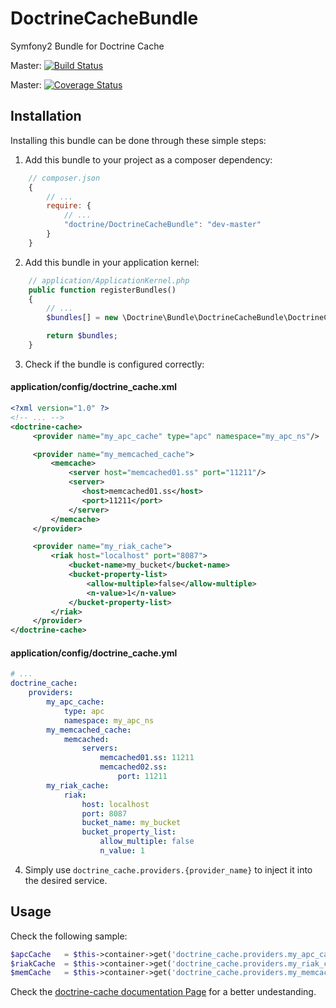 DoctrineCacheBundle
===================

Symfony2 Bundle for Doctrine Cache

Master: [![Build Status](https://secure.travis-ci.org/doctrine/DoctrineCacheBundle.png?branch=master)](http://travis-ci.org/doctrine/DoctrineCacheBundle)

Master: [![Coverage Status](https://coveralls.io/repos/doctrine/DoctrineCacheBundle/badge.png?branch=master)](https://coveralls.io/r/doctrine/DoctrineCacheBundle?branch=master)

## Installation

Installing this bundle can be done through these simple steps:

1. Add this bundle to your project as a composer dependency:
```javascript
    // composer.json
    {
        // ...
        require: {
            // ...
            "doctrine/DoctrineCacheBundle": "dev-master"
        }
    }
```

2. Add this bundle in your application kernel:
```php
    // application/ApplicationKernel.php
    public function registerBundles()
    {
        // ...
        $bundles[] = new \Doctrine\Bundle\DoctrineCacheBundle\DoctrineCacheBundle();

        return $bundles;
    }
```

3. Check if the bundle is configured correctly:

#### application/config/doctrine_cache.xml
```xml
<?xml version="1.0" ?>
<!-- ... -->
<doctrine-cache>
     <provider name="my_apc_cache" type="apc" namespace="my_apc_ns"/>

     <provider name="my_memcached_cache">
         <memcache>
             <server host="memcached01.ss" port="11211"/>
             <server>
                <host>memcached01.ss</host>
                <port>11211</port>
             </server>
         </memcache>
     </provider>

     <provider name="my_riak_cache">
         <riak host="localhost" port="8087">
             <bucket-name>my_bucket</bucket-name>
             <bucket-property-list>
                 <allow-multiple>false</allow-multiple>
                 <n-value>1</n-value>
             </bucket-property-list>
         </riak>
     </provider>
</doctrine-cache>
```

#### application/config/doctrine_cache.yml
```yml
# ...
doctrine_cache:
    providers:
        my_apc_cache:
            type: apc
            namespace: my_apc_ns
        my_memcached_cache:
            memcached:
                servers:
                    memcached01.ss: 11211
                    memcached02.ss: 
                        port: 11211
        my_riak_cache:
            riak:
                host: localhost
                port: 8087
                bucket_name: my_bucket
                bucket_property_list:
                    allow_multiple: false
                    n_value: 1
```

4. Simply use `doctrine_cache.providers.{provider_name}` to inject it into the desired service.


## Usage

Check the following sample:


```php
$apcCache   = $this->container->get('doctrine_cache.providers.my_apc_cache');
$riakCache  = $this->container->get('doctrine_cache.providers.my_riak_cache');
$memCache   = $this->container->get('doctrine_cache.providers.my_memcached_cache');

```

Check the [doctrine-cache documentation Page](http://docs.doctrine-project.org/projects/doctrine-common/en/latest/reference/caching.html) for a better undestanding.
